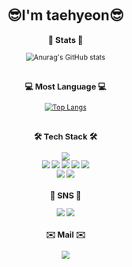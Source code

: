 <div align="center">
  
  # :sunglasses:I'm taehyeon:sunglasses:<br>
  
  ### :muscle: Stats :muscle:</br>
  ![Anurag's GitHub stats](https://github-readme-stats.vercel.app/api?username=xogus3492&show_icons=true&theme=radical)</br></br>
  
  ### :computer: Most Language :computer:</br>
  [![Top Langs](https://github-readme-stats.vercel.app/api/top-langs/?username=xogus3492&layout=compact)](https://github.com/anuraghazra/github-readme-stats)</br></br>
  
  ### 🛠️ Tech Stack 🛠️</br>
  <img src="https://img.shields.io/badge/Java-007396?style=square&logo=CoffeeScript&logoColor=white"/></br>
  <img src="https://img.shields.io/badge/Spring-6DB33F?style=square&logo=Spring&logoColor=white"/>
  <img src="https://img.shields.io/badge/Spring Boot-6DB33F?style=square&logo=SpringBoot&logoColor=white"/>
  <img src="https://img.shields.io/badge/JPA-088142?style=square&logo=DataBricks&logoColor=white"/>
  <img src="https://img.shields.io/badge/JWT-82BEA0?style=square&logo=JsonWebTokens&logoColor=white"/>
  <img src="https://img.shields.io/badge/Mysql-4479A1?style=square&logo=Mysql&logoColor=white"/></br>
  <img src="https://img.shields.io/badge/Android Studio-3DDC84?style=square&logo=Android&logoColor=white"/>
  <img src="https://img.shields.io/badge/retrofit2-088142?style=square&logo=PCGamingWiki&logoColor=white"/>
  
  ### :speech_balloon: SNS :speech_balloon:</br>
  <a href="https://velog.io/@xogus3492" target="_blank"><img src="https://img.shields.io/badge/Velog-20C997?style=square&logo=Velog&logoColor=white"/></a>
  <a href="https://www.instagram.com/t_hyeon02/" target="_blank"><img src="https://img.shields.io/badge/Instagram-E4405F?style=square&logo=instagram&logoColor=white"/></a></br>
  
  ### :envelope: Mail :envelope:</br>
  <img src="https://img.shields.io/badge/| wkdxogus3492@gmail.com-EA4335?style=square&logo=Gmail&logoColor=white"/></br>

</div>
